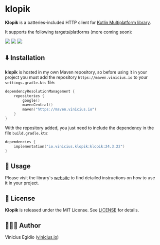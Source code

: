# klopik

**Klopik** is a batteries-included HTTP client for [Kotlin Multiplatform library](https://github.com/Kotlin/multiplatform-library-template).

It supports the following targets/platforms (more coming soon):

![](https://img.shields.io/badge/macOS-000000?style=for-the-badge&logo=macos&logoColor=white) ![](https://img.shields.io/badge/Linux-FCC624?style=for-the-badge&logo=linux&logoColor=black) ![](https://img.shields.io/badge/Windows-0078D4?style=for-the-badge&logo=windows&logoColor=white)

## ⬇️ Installation

**klopik** is hosted in my own Maven repository, so before using it in your project you must add the repository `https://maven.vinicius.io` to your `settings.gradle.kts` file:

```kotlin
dependencyResolutionManagement {
    repositories {
        google()
        mavenCentral()
        maven("https://maven.vinicius.io")
    }
}
```

With the repository added, you just need to include the dependency in the file `build.gradle.kts`:

```kotlin
dependencies {
    implementation("io.vinicius.klopik:klopik:24.3.22")
}
```

## 🤖 Usage

Please visit the library's [website](https://vegidio.github.io/klopik) to find detailed instructions on how to use it in your project.

## 📝 License

**Klopik** is released under the MIT License. See [LICENSE](LICENSE) for details.

## 👨🏾‍💻 Author

Vinicius Egidio ([vinicius.io](http://vinicius.io))
